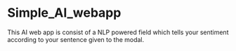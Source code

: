 # Simple_AI_webapp
This AI web app is consist of a NLP powered field which tells your sentiment according to your sentence given to the modal.
